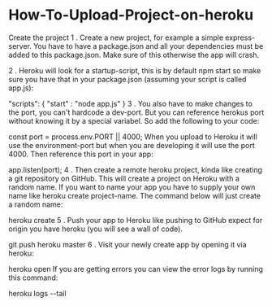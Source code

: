 # How-To-Upload-Project-on-heroku


Create the project
1 . Create a new project, for example a simple express-server. You have to have a package.json and all your dependencies must be added to this package.json. Make sure of this otherwise the app will crash.

2 . Heroku will look for a startup-script, this is by default npm start so make sure you have that in your package.json (assuming your script is called app.js):

 "scripts": {
    "start" : "node app.js"
 }
3 . You also have to make changes to the port, you can't hardcode a dev-port. But you can reference herokus port without knowing it by a special variabel. So add the following to your code:

const port = process.env.PORT || 4000;
When you upload to Heroku it will use the environment-port but when you are developing it will use the port 4000. Then reference this port in your app:

app.listen(port);
4 . Then create a remote heroku project, kinda like creating a git repository on GitHub. This will create a project on Heroku with a random name. If you want to name your app you have to supply your own name like heroku create project-name. The command below will just create a random name:

heroku create
5 . Push your app to Heroku like pushing to GitHub expect for origin you have heroku (you will see a wall of code).

git push heroku master
6 . Visit your newly create app by opening it via heroku:

heroku open
If you are getting errors you can view the error logs by running this command:

heroku logs --tail

